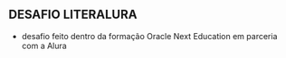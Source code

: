 ## DESAFIO LITERALURA
- desafio feito dentro da formação Oracle Next Education em parceria com a Alura

